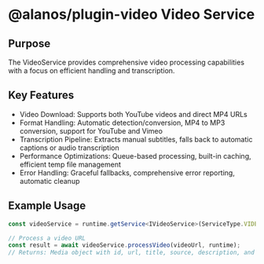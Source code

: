 # @alanos/plugin-video Video Service

## Purpose

The VideoService provides comprehensive video processing capabilities with a focus on efficient handling and transcription.

## Key Features

- Video Download: Supports both YouTube videos and direct MP4 URLs
- Format Handling: Automatic detection/conversion, MP4 to MP3 conversion, support for YouTube and Vimeo
- Transcription Pipeline: Extracts manual subtitles, falls back to automatic captions or audio transcription
- Performance Optimizations: Queue-based processing, built-in caching, efficient temp file management
- Error Handling: Graceful fallbacks, comprehensive error reporting, automatic cleanup

## Example Usage

```typescript
const videoService = runtime.getService<IVideoService>(ServiceType.VIDEO);

// Process a video URL
const result = await videoService.processVideo(videoUrl, runtime);
// Returns: Media object with id, url, title, source, description, and transcript
```
